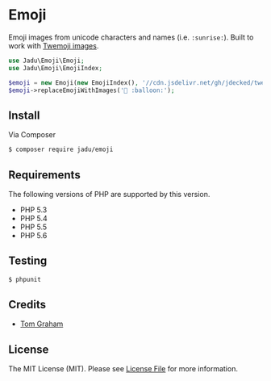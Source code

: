 # Emoji

Emoji images from unicode characters and names (i.e. `:sunrise:`).
Built to work with [Twemoji images](http://twitter.github.io/twemoji/).

``` php
use Jadu\Emoji\Emoji;
use Jadu\Emoji\EmojiIndex;

$emoji = new Emoji(new EmojiIndex(), '//cdn.jsdelivr.net/gh/jdecked/twemoji/assets/svg/%s.svg');
$emoji->replaceEmojiWithImages('🎈 :balloon:');
```

## Install

Via Composer

``` bash
$ composer require jadu/emoji
```

## Requirements

The following versions of PHP are supported by this version.

* PHP 5.3
* PHP 5.4
* PHP 5.5
* PHP 5.6

## Testing

``` bash
$ phpunit
```

## Credits

- [Tom Graham](https://github.com/tompedals)

## License

The MIT License (MIT). Please see [License File](https://github.com/jadu/Emoji/blob/master/LICENSE) for more information.

